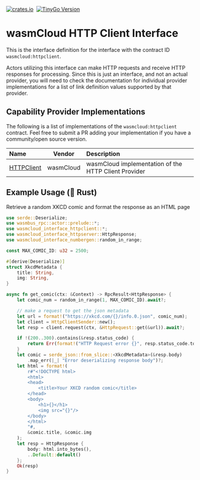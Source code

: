 [![crates.io](https://img.shields.io/crates/v/wasmcloud-interface-httpclient.svg)](https://crates.io/crates/wasmcloud-interface-httpclient)&nbsp;
[![TinyGo Version](https://img.shields.io/github/go-mod/go-version/wasmcloud/interfaces?label=TinyGo&filename=httpclient%2Ftinygo%2Fgo.mod)](https://pkg.go.dev/github.com/wasmcloud/interfaces/httpclient/tinygo)
# wasmCloud HTTP Client Interface
This is the interface definition for the interface with the contract ID `wasmcloud:httpclient`.

Actors utilizing this interface can make HTTP requests and receive HTTP responses for processing. Since this is just an interface, and not an actual provider, you will need to check the documentation for individual provider implementations for a list of link definition values supported by that provider.

## Capability Provider Implementations
The following is a list of implementations of the `wasmcloud:httpclient` contract. Feel free to submit a PR adding your implementation if you have a community/open source version.

| Name | Vendor | Description |
| :--- | :---: | :--- |
| [HTTPClient](https://github.com/wasmCloud/capability-providers/tree/main/httpclient) | wasmCloud | wasmCloud implementation of the HTTP Client Provider

## Example Usage (🦀 Rust)
Retrieve a random XKCD comic and format the response as an HTML page
```rust
use serde::Deserialize;
use wasmbus_rpc::actor::prelude::*;
use wasmcloud_interface_httpclient::*;
use wasmcloud_interface_httpserver::HttpResponse;
use wasmcloud_interface_numbergen::random_in_range;

const MAX_COMIC_ID: u32 = 2500;

#[derive(Deserialize)]
struct XkcdMetadata {
    title: String,
    img: String,
}

async fn get_comic(ctx: &Context) -> RpcResult<HttpResponse> {
    let comic_num = random_in_range(1, MAX_COMIC_ID).await?;

    // make a request to get the json metadata
    let url = format!("https://xkcd.com/{}/info.0.json", comic_num);
    let client = HttpClientSender::new();
    let resp = client.request(ctx, &HttpRequest::get(&url)).await?;

    if !(200..300).contains(&resp.status_code) {
        return Err(format!("HTTP Request error {}", resp.status_code.to_string(),).into());
    }
    let comic = serde_json::from_slice::<XkcdMetadata>(&resp.body)
        .map_err(|_| "Error deserializing response body")?;
    let html = format!(
        r#"<!DOCTYPE html>
        <html>
        <head>
            <title>Your XKCD random comic</title>
        </head>
        <body>
            <h1>{}</h1>
            <img src="{}"/>
        </body>
        </html>
        "#,
        &comic.title, &comic.img
    );
    let resp = HttpResponse {
        body: html.into_bytes(),
        ..Default::default()
    };
    Ok(resp)
}

```